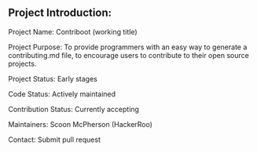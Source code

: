 Project Introduction:
---------------------
Project Name: Contriboot (working title)

Project Purpose: To provide programmers with an easy way to generate a contributing.md file, to encourage users to contribute to their open source projects.

Project Status: Early stages

Code Status: Actively maintained

Contribution Status: Currently accepting

Maintainers: Scoon McPherson (HackerRoo)

Contact: Submit pull request
